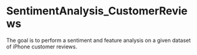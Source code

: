 # SentimentAnalysis_CustomerReviews
The goal is to perform a sentiment and feature analysis on a given dataset of iPhone customer reviews.
